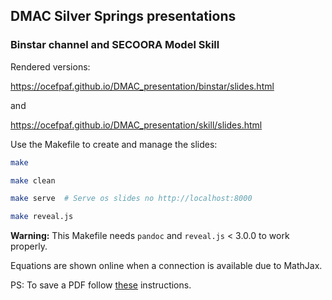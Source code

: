 ## DMAC Silver Springs presentations
### Binstar channel and SECOORA Model Skill

Rendered versions:

https://ocefpaf.github.io/DMAC_presentation/binstar/slides.html

and

https://ocefpaf.github.io/DMAC_presentation/skill/slides.html

Use the Makefile to create and manage the slides:

```bash
make
```

```bash
make clean
```

```bash
make serve  # Serve os slides no http://localhost:8000
```

```bash
make reveal.js
```

**Warning:** This Makefile needs `pandoc` and `reveal.js` < 3.0.0 to work properly.

Equations are shown online when a connection is available due to MathJax.


PS: To save a PDF follow [these](https://github.com/hakimel/reveal.js#pdf-export) instructions.
